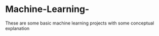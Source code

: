 # Machine-Learning-
These are some basic machine learning projects with some conceptual explanation  
